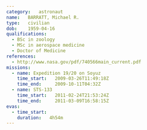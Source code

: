 ```yaml
---
category:	astronaut
name:	BARRATT, Michael R.
type:	civilian
dob:	1959-04-16
qualifications:
  - BSc in zoology
  - MSc in aerospace medicine
  - Doctor of Medicine
references:
  - http://www.nasa.gov/pdf/740566main_current.pdf
missions:
  - name: Expedition 19/20 on Soyuz
    time_start:   2009-03-26T11:49:18Z
    time_end:     2009-10-11T04:32Z
  - name: STS-133
    time_start:   2011-02-24T21:53:24Z
    time_end:     2011-03-09T16:58:15Z
evas:
  - time_start: 
    duration:   4h54m
---
```


